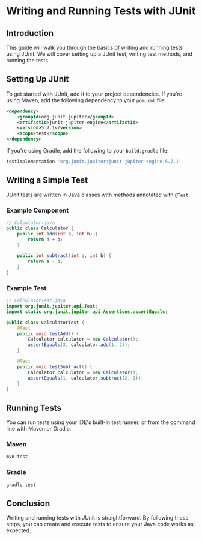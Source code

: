 # Writing and Running Tests with JUnit

## Introduction

This guide will walk you through the basics of writing and running tests using JUnit. We will cover setting up a JUnit test, writing test methods, and running the tests.

## Setting Up JUnit

To get started with JUnit, add it to your project dependencies. If you're using Maven, add the following dependency to your `pom.xml` file:

```xml
<dependency>
    <groupId>org.junit.jupiter</groupId>
    <artifactId>junit-jupiter-engine</artifactId>
    <version>5.7.1</version>
    <scope>test</scope>
</dependency>
```

If you're using Gradle, add the following to your `build.gradle` file:

```gradle
testImplementation 'org.junit.jupiter:junit-jupiter-engine:5.7.1'
```

## Writing a Simple Test

JUnit tests are written in Java classes with methods annotated with `@Test`.

### Example Component

```java
// Calculator.java
public class Calculator {
    public int add(int a, int b) {
        return a + b;
    }

    public int subtract(int a, int b) {
        return a - b;
    }
}
```

### Example Test

```java
// CalculatorTest.java
import org.junit.jupiter.api.Test;
import static org.junit.jupiter.api.Assertions.assertEquals;

public class CalculatorTest {
    @Test
    public void testAdd() {
        Calculator calculator = new Calculator();
        assertEquals(3, calculator.add(1, 2));
    }

    @Test
    public void testSubtract() {
        Calculator calculator = new Calculator();
        assertEquals(1, calculator.subtract(2, 1));
    }
}
```

## Running Tests

You can run tests using your IDE's built-in test runner, or from the command line with Maven or Gradle:

### Maven

```bash
mvn test
```

### Gradle

```bash
gradle test
```

## Conclusion

Writing and running tests with JUnit is straightforward. By following these steps, you can create and execute tests to ensure your Java code works as expected.
